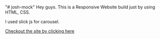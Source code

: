 "# josh-mock" 
 Hey guys. This is a Responsive Website build just by using HTML, CSS. 

I used slick js for carousel.

[Checkout the site by clicking here](https://prem5634.github.io/josh-mock/)
